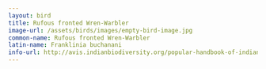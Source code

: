 ```yaml
---
layout: bird
title: Rufous fronted Wren-Warbler
image-url: /assets/birds/images/empty-bird-image.jpg
common-name: Rufous fronted Wren-Warbler
latin-name: Franklinia buchanani 
info-url: http://avis.indianbiodiversity.org/popular-handbook-of-indian-birds-1949/rufous-fronted-wren-warbler-franklinia-buchanani.html
---
```

